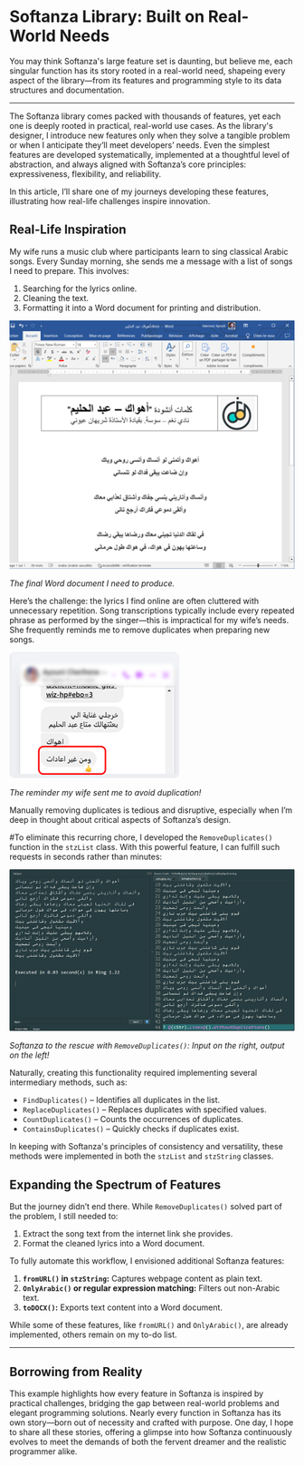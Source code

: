 # Softanza Library: Built on Real-World Needs  

You may think Softanza's large feature set is daunting, but believe me, each singular function has its story rooted in a real-world need, shapeing every aspect of the library—from its features and programming style to its data structures and documentation.  

---

The Softanza library comes packed with thousands of features, yet each one is deeply rooted in practical, real-world use cases. As the library's designer, I introduce new features only when they solve a tangible problem or when I anticipate they’ll meet developers’ needs. Even the simplest features are developed systematically, implemented at a thoughtful level of abstraction, and always aligned with Softanza’s core principles: expressiveness, flexibility, and reliability.

In this article, I’ll share one of my journeys developing these features, illustrating how real-life challenges inspire innovation.


## Real-Life Inspiration

My wife runs a music club where participants learn to sing classical Arabic songs. Every Sunday morning, she sends me a message with a list of songs I need to prepare. This involves:
1. Searching for the lyrics online.
2. Cleaning the text.
3. Formatting it into a Word document for printing and distribution.

![A word document containing the lyrics of an Arabic song](../images/stz-word-doc-arabic-song.png)


*The final Word document I need to produce.*

Here’s the challenge: the lyrics I find online are often cluttered with unnecessary repetition. Song transcriptions typically include every repeated phrase as performed by the singer—this is impractical for my wife’s needs. She frequently reminds me to remove duplicates when preparing new songs.

![A message reminding me to remove duplicates](../images/stz-message-to-transcribe-a-song.png)


*The reminder my wife sent me to avoid duplication!*

Manually removing duplicates is tedious and disruptive, especially when I’m deep in thought about critical aspects of Softanza’s design.


#To eliminate this recurring chore, I developed the `RemoveDuplicates()` function in the `stzList` class. With this powerful feature, I can fulfill such requests in seconds rather than minutes:  

![Softanza RemoveDuplicates() in action](../images/stz-remove-dupplicates-arabic-song.png)


*Softanza to the rescue with `RemoveDuplicates()`: Input on the right, output on the left!*  

Naturally, creating this functionality required implementing several intermediary methods, such as:  
- `FindDuplicates()` – Identifies all duplicates in the list.  
- `ReplaceDuplicates()` – Replaces duplicates with specified values.  
- `CountDuplicates()` – Counts the occurrences of duplicates.  
- `ContainsDuplicates()` – Quickly checks if duplicates exist.  

In keeping with Softanza's principles of consistency and versatility, these methods were implemented in both the `stzList` and `stzString` classes.  

## Expanding the Spectrum of Features  

But the journey didn’t end there. While `RemoveDuplicates()` solved part of the problem, I still needed to:
1. Extract the song text from the internet link she provides.
2. Format the cleaned lyrics into a Word document.

To fully automate this workflow, I envisioned additional Softanza features:

1. **`fromURL()` in `stzString`:** Captures webpage content as plain text.
2. **`OnlyArabic()` or regular expression matching:** Filters out non-Arabic text.
3. **`toDOCX()`:** Exports text content into a Word document.

While some of these features, like `fromURL()` and `OnlyArabic()`, are already implemented, others remain on my to-do list.

---

## Borrowing from Reality  

This example highlights how every feature in Softanza is inspired by practical challenges, bridging the gap between real-world problems and elegant programming solutions. Nearly every function in Softanza has its own story—born out of necessity and crafted with purpose. One day, I hope to share all these stories, offering a glimpse into how Softanza continuously evolves to meet the demands of both the fervent dreamer and the realistic programmer alike.
